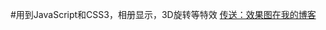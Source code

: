 #用到JavaScript和CSS3，相册显示，3D旋转等特效
<a href="http://www.cnblogs.com/zhangmingzhao/p/7485938.html">传送：效果图在我的博客</a>
